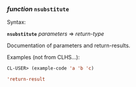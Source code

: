 ### <em>function</em> <strong>`nsubstitute`</strong>

Syntax:

<strong>`nsubstitute`</strong> <em>parameters</em> => <em>return-type</em>

Documentation of parameters and return-results.

Examples (not from CLHS...):

```lisp
CL-USER> (example-code 'a 'b 'c)

'return-result
```
